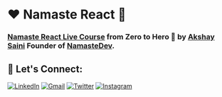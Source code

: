  # ❤️ Namaste React 🙏

### [Namaste React Live Course](https://learn.namastedev.com/courses/namaste-react-live) from Zero to Hero 🚀 by [Akshay Saini](https://www.linkedin.com/in/akshaymarch7/) Founder of [NamasteDev](https://courses.namastedev.com/learn/Namaste-React).


## 🔰 Let's Connect:

[![LinkedIn](https://img.shields.io/badge/LinkedIn-0077B5?style=for-the-badge&logo=linkedin&logoColor=white)](https://www.linkedin.com/in/krishna-raut-2b5365245/)
[![Gmail](https://img.shields.io/badge/Gmail-D14836?style=for-the-badge&logo=gmail&logoColor=white)](mailto:darshanraut248@gmail.com)
[![Twitter](https://img.shields.io/badge/Twitter-1DA1F2?style=for-the-badge&logo=twitter&logoColor=white)](https://x.com/darshanraut248)
[![Instagram](https://img.shields.io/badge/Instagram-5865F2?style=for-the-badge&logo=instagram&logoColor=white)](https://www.instagram.com/darshan__raut_/)
